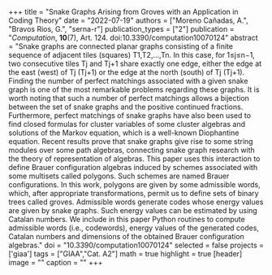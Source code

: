 +++
title = "Snake Graphs Arising from Groves with an Application in Coding Theory"
date = "2022-07-19"
authors = ["Moreno Cañadas, A.", "Bravos Rios, G.", "serna-r"]
publication_types = ["2"]
publication = "*Computation*, **10**(7), Art. 124. doi:10.3390/computation10070124"
abstract = "Snake graphs are connected planar graphs consisting of a finite sequence of adjacent tiles (squares) T1,T2,…,Tn. In this case, for 1≤j≤n−1, two consecutive tiles Tj and Tj+1 share exactly one edge, either the edge at the east (west) of Tj (Tj+1) or the edge at the north (south) of Tj (Tj+1). Finding the number of perfect matchings associated with a given snake graph is one of the most remarkable problems regarding these graphs. It is worth noting that such a number of perfect matchings allows a bijection between the set of snake graphs and the positive continued fractions. Furthermore, perfect matchings of snake graphs have also been used to find closed formulas for cluster variables of some cluster algebras and solutions of the Markov equation, which is a well-known Diophantine equation. Recent results prove that snake graphs give rise to some string modules over some path algebras, connecting snake graph research with the theory of representation of algebras. This paper uses this interaction to define Brauer configuration algebras induced by schemes associated with some multisets called polygons. Such schemes are named Brauer configurations. In this work, polygons are given by some admissible words, which, after appropriate transformations, permit us to define sets of binary trees called groves. Admissible words generate codes whose energy values are given by snake graphs. Such energy values can be estimated by using Catalan numbers. We include in this paper Python routines to compute admissible words (i.e., codewords), energy values of the generated codes, Catalan numbers and dimensions of the obtained Brauer configuration algebras."
doi = "10.3390/computation10070124"
selected = false
projects = ['giaa']
tags = ["GIAA","Cat. A2"]
math = true
highlight = true
[header]
image = ""
caption = ""
+++
